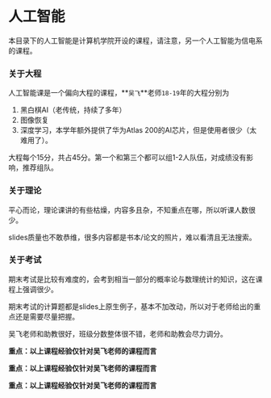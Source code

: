 # 人工智能

本目录下的人工智能是计算机学院开设的课程，请注意，另一个人工智能为信电系的课程。

### 关于大程

人工智能课是一个偏向大程的课程，**`吴飞`**老师`18-19`年的大程分别为

1. 黑白棋AI（老传统，持续了多年）
2. 图像恢复
3. 深度学习，本学年额外提供了华为Atlas 200的AI芯片，但是使用者很少（太难用了）。

大程每个15分，共占45分。第一个和第三个都可以组1-2人队伍，对成绩没有影响，推荐组队。

### 关于理论

平心而论，理论课讲的有些枯燥，内容多且杂，不知重点在哪，所以听课人数很少。

slides质量也不敢恭维，很多内容都是书本/论文的照片，难以看清且无法搜索。

### 关于考试

期末考试是比较有难度的，会考到相当一部分的概率论与数理统计的知识，这在课程上强调很少。

期末考试的计算题都是slides上原生例子，基本不加改动，所以对于老师给出的重点还是需要尽量把握。

吴飞老师和助教很好，班级分数整体很不错，老师和助教会尽力调分。



**重点：以上课程经验仅针对吴飞老师的课程而言**

**重点：以上课程经验仅针对吴飞老师的课程而言**

**重点：以上课程经验仅针对吴飞老师的课程而言**